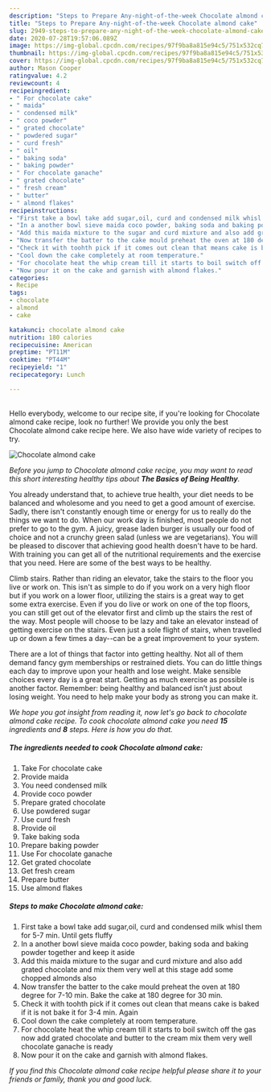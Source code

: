 ```yaml
---
description: "Steps to Prepare Any-night-of-the-week Chocolate almond cake"
title: "Steps to Prepare Any-night-of-the-week Chocolate almond cake"
slug: 2949-steps-to-prepare-any-night-of-the-week-chocolate-almond-cake
date: 2020-07-28T19:57:06.089Z
image: https://img-global.cpcdn.com/recipes/97f9ba8a815e94c5/751x532cq70/chocolate-almond-cake-recipe-main-photo.jpg
thumbnail: https://img-global.cpcdn.com/recipes/97f9ba8a815e94c5/751x532cq70/chocolate-almond-cake-recipe-main-photo.jpg
cover: https://img-global.cpcdn.com/recipes/97f9ba8a815e94c5/751x532cq70/chocolate-almond-cake-recipe-main-photo.jpg
author: Mason Cooper
ratingvalue: 4.2
reviewcount: 4
recipeingredient:
- " For chocolate cake"
- " maida"
- " condensed milk"
- " coco powder"
- " grated chocolate"
- " powdered sugar"
- " curd fresh"
- " oil"
- " baking soda"
- " baking powder"
- " For chocolate ganache"
- " grated chocolate"
- " fresh cream"
- " butter"
- " almond flakes"
recipeinstructions:
- "First take a bowl take add sugar,oil, curd and condensed milk whisl them for 5-7 min. Until gets fluffy"
- "In a another bowl sieve maida coco powder, baking soda and baking powder together and keep it aside"
- "Add this maida mixture to the sugar and curd mixture and also add grated chocolate and mix them very well at this stage add some chopped almonds also"
- "Now transfer the batter to the cake mould preheat the oven at 180 degree for 7-10 min. Bake the cake at 180 degree for 30 min."
- "Check it with toohth pick if it comes out clean that means cake is baked if it is not bake it for 3-4 min. Again"
- "Cool down the cake completely at room temperature."
- "For chocolate heat the whip cream till it starts to boil switch off the gas now add grated chocolate and butter to the cream mix them very well chocolate ganache is ready"
- "Now pour it on the cake and garnish with almond flakes."
categories:
- Recipe
tags:
- chocolate
- almond
- cake

katakunci: chocolate almond cake 
nutrition: 180 calories
recipecuisine: American
preptime: "PT11M"
cooktime: "PT44M"
recipeyield: "1"
recipecategory: Lunch

---
```

<br>
Hello everybody, welcome to our recipe site, if you're looking for Chocolate almond cake recipe, look no further! We provide you only the best Chocolate almond cake recipe here. We also have wide variety of recipes to try.
<br>


![Chocolate almond cake](https://img-global.cpcdn.com/recipes/97f9ba8a815e94c5/751x532cq70/chocolate-almond-cake-recipe-main-photo.jpg)

<i>Before you jump to Chocolate almond cake recipe, you may want to read this short interesting healthy tips about <strong>The Basics of Being Healthy</strong>.</i>

You already understand that, to achieve true health, your diet needs to be balanced and wholesome and you need to get a good amount of exercise. Sadly, there isn't constantly enough time or energy for us to really do the things we want to do. When our work day is finished, most people do not prefer to go to the gym. A juicy, grease laden burger is usually our food of choice and not a crunchy green salad (unless we are vegetarians). You will be pleased to discover that achieving good health doesn't have to be hard. With training you can get all of the nutritional requirements and the exercise that you need. Here are some of the best ways to be healthy.

Climb stairs. Rather than riding an elevator, take the stairs to the floor you live or work on. This isn't as simple to do if you work on a very high floor but if you work on a lower floor, utilizing the stairs is a great way to get some extra exercise. Even if you do live or work on one of the top floors, you can still get out of the elevator first and climb up the stairs the rest of the way. Most people will choose to be lazy and take an elevator instead of getting exercise on the stairs. Even just a sole flight of stairs, when travelled up or down a few times a day--can be a great improvement to your system. 

There are a lot of things that factor into getting healthy. Not all of them demand fancy gym memberships or restrained diets. You can do little things each day to improve upon your health and lose weight. Make sensible choices every day is a great start. Getting as much exercise as possible is another factor. Remember: being healthy and balanced isn’t just about losing weight. You need to help make your body as strong you can make it. 


<i>We hope you got insight from reading it, now let's go back to chocolate almond cake recipe. To cook chocolate almond cake you need <strong>15</strong> ingredients and <strong>8</strong> steps. Here is how you do that.
</i>

##### The ingredients needed to cook Chocolate almond cake:

1. Take  For chocolate cake
1. Provide  maida
1. You need  condensed milk
1. Provide  coco powder
1. Prepare  grated chocolate
1. Use  powdered sugar
1. Use  curd fresh
1. Provide  oil
1. Take  baking soda
1. Prepare  baking powder
1. Use  For chocolate ganache
1. Get  grated chocolate
1. Get  fresh cream
1. Prepare  butter
1. Use  almond flakes


##### Steps to make Chocolate almond cake:

1. First take a bowl take add sugar,oil, curd and condensed milk whisl them for 5-7 min. Until gets fluffy
1. In a another bowl sieve maida coco powder, baking soda and baking powder together and keep it aside
1. Add this maida mixture to the sugar and curd mixture and also add grated chocolate and mix them very well at this stage add some chopped almonds also
1. Now transfer the batter to the cake mould preheat the oven at 180 degree for 7-10 min. Bake the cake at 180 degree for 30 min.
1. Check it with toohth pick if it comes out clean that means cake is baked if it is not bake it for 3-4 min. Again
1. Cool down the cake completely at room temperature.
1. For chocolate heat the whip cream till it starts to boil switch off the gas now add grated chocolate and butter to the cream mix them very well chocolate ganache is ready
1. Now pour it on the cake and garnish with almond flakes.


<i>If you find this Chocolate almond cake recipe helpful please share it to your friends or family, thank you and good luck.</i>
